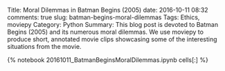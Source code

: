 ﻿Title: Moral Dilemmas in Batman Begins (2005) 
date: 2016-10-11 08:32
comments: true
slug: batman-begins-moral-dilemmas
Tags: Ethics, moviepy
Category: Python
Summary: This blog post is devoted to Batman Begins (2005) and its numerous moral dilemmas. We use moviepy to produce short, annotated movie clips showcasing some of the interesting situations from the movie.

{% notebook 20161011_BatmanBeginsMoralDilemmas.ipynb cells[:] %}
